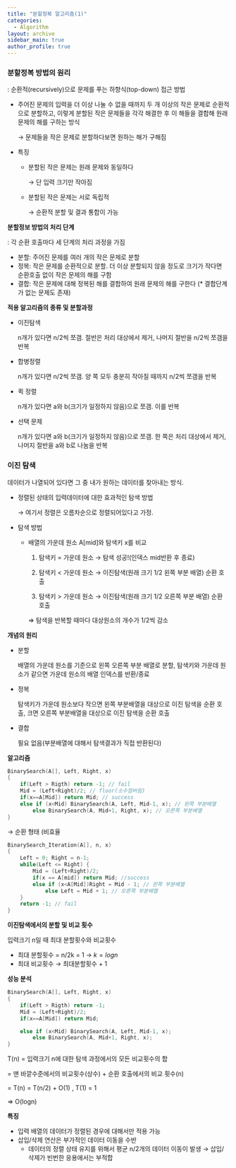 ```yaml
---
title: "분할정복 알고리즘(1)"
categories:
  - Algorithm
layout: archive
sidebar_main: true
author_profile: true
---
```


### 분할정복 방법의 원리

: 순환적(recursively)으로 문제를 푸는 하향식(top-down) 접근 방법

- 주어진 문제의 입력을 더 이상 나눌 수 없을 때까지 두 개 이상의 작은 문제로 순환적으로 분할하고, 이렇게 분할된 작은 문제들을 각각 해결한 후 이 해들을 결합해 원래 문제의 해를 구하는 방식
    
    → 문제들을 작은 문제로 분할하다보면 원하는 해가 구해짐
    
- 특징
    - 분할된 작은 문제는 원래 문제와 동일하다
        
        → 단 입력 크기만 작아짐
        
    - 분할된 작은 문제는 서로 독립적
        
        → 순환적 분할 및 결과 통합이 가능
        

**분할정보 방법의 처리 단계**

: 각 순환 호출마다 세 단계의 처리 과정을 가짐

- 분할: 주어진 문제를 여러 개의 작은 문제로 분할
- 정복: 작은 문제를 순환적으로 분할. 더 이상 분할되지 않을 정도로 크기가 작다면 순환호출 없이 작은 문제의 해를 구함
- 결합: 작은 문제에 대해 정복된 해를 결합하여 원래 문제의 해를 구한다 (* 결합단계가 없는 문제도 존재)

**적용 알고리즘의 종류 및 분할과정**

- 이진탐색
    
    n개가 있다면 n/2씩 쪼갬. 절반은 처리 대상에서 제거, 나머지 절반을 n/2씩 쪼갬을 반복
    
- 합병정렬
    
    n개가 있다면 n/2씩 쪼갬. 양 쪽 모두 충분히 작아질 때까지 n/2씩 쪼갬을 반복
    
- 퀵 정렬
    
    n개가 있다면 a와 b(크기가 일정하지 않음)으로 쪼갬. 이를 반복
    
- 선택 문제
    
    n개가 있다면 a와 b(크기가 일정하지 않음)으로 쪼갬. 한 쪽은 처리 대상에서 제거, 나머지 절반을 a와 b로 나눔을 반복
    

### 이진 탐색

데이터가 나열되어 있다면 그 중 내가 원하는 데이터를 찾아내는 방식. 

- 정렬된 상태의 입력데이터에 대한 효과적인 탐색 방법
    
    → 여기서 정렬은 오름차순으로 정렬되어있다고 가정.
    

- 탐색 방법
    - 배열의 가운데 원소 A[mid]와 탐색키 x를 비교
        
        1) 탐색키 = 가운데 원소 → 탐색 성공!(인덱스 mid반환 후 종료)
        
        2) 탐색키 < 가운데 원소 → 이진탐색(원래 크기 1/2 왼쪽 부분 배열) 순환 호출
        
        3) 탐색키 > 가운데 원소 → 이진탐색(원래 크기 1/2 오른쪽 부분 배열) 순환 호출
        
        ⇒ 탐색을 반복할 때마다 대상원소의 개수가 1/2씩 감소
        

**개념의 원리**

- 분할
    
    배열의 가운데 원소를 기준으로 왼쪽 오른쪽 부분 배열로 분할, 탐색키와 가운데 원소가 같으면 가운데 원소의 배열 인덱스를 반환/종료
    
- 정복
    
    탐색키가 가운데 원소보다 작으면 왼쪽 부분배열을 대상으로 이진 탐색을 순환 호출, 크면 오른쪽 부분배열을 대상으로 이진 탐색을 순환 호출
    
- 결합
    
    필요 없음(부분배열에 대해서 탐색결과가 직접 반환된다)
    

**알고리즘**

```c
BinarySearch(A[], Left, Right, x)
{
	if(Left > Rigth) return -1; // fail
	Mid = (Left+Right)/2; // floor(소수점버림)
	if(x==A[Mid]) return Mid; // success
	else if (x<Mid) BinarySearch(A, Left, Mid-1, x); // 왼쪽 부분배열
		else BinarySearch(A, Mid+1, Right, x); // 오른쪽 부분배열 
}
```

→ 순환 형태 (비효율

```c
BinarySearch_Iteration(A[], n, x)
{
	Left = 0; Right = n-1;
	while(Left <= Right) {
		Mid = (Left+Right)/2;
		if(x == A[mid]) return Mid; //success
		else if (x<A[Mid])Right = Mid - 1; // 왼쪽 부분배열
			else Left = Mid + 1; // 오른쪽 부분배열
	}
	return -1; // fail
}
```

**이진탐색에서의 분할 및 비교 횟수**

입력크기 n일 때 최대 분할횟수와 비교횟수

- 최대 분할횟수 = n/2k = 1 → $`k = log n`$
- 최대 비교횟수 → 최대분할횟수 + 1

**성능 분석**

```c
BinarySearch(A[], Left, Right, x)
{
	if(Left > Rigth) return -1; 
	Mid = (Left+Right)/2; 
	if(x==A[Mid]) return Mid; 

	else if (x<Mid) BinarySearch(A, Left, Mid-1, x); 
		else BinarySearch(A, Mid+1, Right, x); 
}
```

T(n) = 입력크기 n에 대한 탐색 과정에서의 모든 비교횟수의 합

   = 맨 바깥수준에서의 비교횟수(상수) + 순환 호출에서의 비교 횟수(n)

   = T(n) = T(n/2) + O(1) , T(1) = 1

⇒ O(logn)

**특징**

- 입력 배열의 데이터가 정렬된 경우에 대해서만 적용 가능
- 삽입/삭제 연산은 부가적인 데이터 이동을 수반
    - 데이터의 정렬 상태 유지를 위해서 평균 n/2개의 데이터 이동이 발생 → 삽입/삭제가 빈번한 응용에서는 부적합